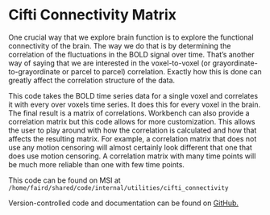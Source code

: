 # Cifti Connectivity Matrix 

One crucial way that we explore brain function is to explore the functional connectivity of the brain. The way we do that is by determining the correlation of the fluctuations in the BOLD signal over time. That’s another way of saying that we are interested in the voxel-to-voxel (or grayordinate-to-grayordinate or parcel to parcel) correlation. Exactly how this is done can greatly affect the correlation structure of the data. 

This code takes the BOLD time series data for a single voxel and correlates it with every over voxels time series. It does this for every voxel in the brain. The final result is a matrix of correlations. Workbench can also provide a correlation matrix but this code allows for more customization. This allows the user to play around with how the correlation is calculated and how that affects the resulting matrix. For example, a correlation matrix that does not use any motion censoring will almost certainly look different that one that does use motion censoring. A correlation matrix with many time points will be much more reliable than one with few time points.

This code can be found on MSI at `/home/faird/shared/code/internal/utilities/cifti_connectivity`

Version-controlled code and documentation can be found on [GitHub.](https://github.com/DCAN-Labs/cifti-connectivity)